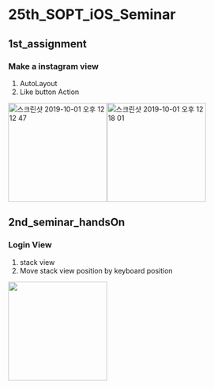 # 25th_SOPT_iOS_Seminar

## 1st_assignment
### Make a instagram view
1. AutoLayout
2. Like button Action 

<img width="200" alt="스크린샷 2019-10-01 오후 12 12 47" src="https://user-images.githubusercontent.com/31615715/65931582-40a5e100-e445-11e9-9878-c351e6d73373.png"><img width="200" alt="스크린샷 2019-10-01 오후 12 18 01" src="https://user-images.githubusercontent.com/31615715/65931647-8e224e00-e445-11e9-911d-3b8a72976b27.png">

## 2nd_seminar_handsOn
### Login View
1. stack view
2. Move stack view position by keyboard position

<img width=200 src="https://user-images.githubusercontent.com/31615715/66793448-597bbf80-ef38-11e9-9029-dc1074d2b3a7.gif">
